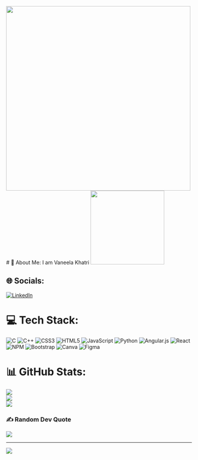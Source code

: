<img width="500" align="center" src="https://media.discordapp.net/attachments/1026675609369325649/1027946657465241600/unknown.png"/>
# 💫 About Me:
I am Vaneela Khatri

<img src= "https://i.giphy.com/media/2KAGlmkPywhZS/giphy.webp" width="200"/>


## 🌐 Socials:
[![LinkedIn](https://img.shields.io/badge/LinkedIn-%230077B5.svg?logo=linkedin&logoColor=white)](https://linkedin.com/in/vaneela-khatri-838998220) 
<br>


# 💻 Tech Stack:
![C](https://img.shields.io/badge/c-%2300599C.svg?style=flat-square&logo=c&logoColor=white) ![C++](https://img.shields.io/badge/c++-%2300599C.svg?style=flat-square&logo=c%2B%2B&logoColor=white) ![CSS3](https://img.shields.io/badge/css3-%231572B6.svg?style=flat-square&logo=css3&logoColor=white) ![HTML5](https://img.shields.io/badge/html5-%23E34F26.svg?style=flat-square&logo=html5&logoColor=white)  ![JavaScript](https://img.shields.io/badge/javascript-%23323330.svg?style=flat-square&logo=javascript&logoColor=%23F7DF1E) ![Python](https://img.shields.io/badge/python-3670A0?style=flat-square&logo=python&logoColor=ffdd54)  ![Angular.js](https://img.shields.io/badge/angular.js-%23E23237.svg?style=flat-square&logo=angularjs&logoColor=white) ![React](https://img.shields.io/badge/react-%2320232a.svg?style=flat-square&logo=react&logoColor=%2361DAFB) ![NPM](https://img.shields.io/badge/NPM-%23000000.svg?style=flat-square&logo=npm&logoColor=white) ![Bootstrap](https://img.shields.io/badge/bootstrap-%23563D7C.svg?style=flat-square&logo=bootstrap&logoColor=white)  ![Canva](https://img.shields.io/badge/Canva-%2300C4CC.svg?style=flat-square&logo=Canva&logoColor=white) 	![Figma](https://img.shields.io/badge/figma-%23F24E1E.svg?style=flat-square&logo=figma&logoColor=white)
# 📊 GitHub Stats:
![](https://github-readme-stats.vercel.app/api?username=vaneela&theme=dark&hide_border=false&include_all_commits=true&count_private=true)<br/>
![](https://github-readme-streak-stats.herokuapp.com/?user=vaneela&theme=dark&hide_border=false)<br/>
![](https://github-readme-stats.vercel.app/api/top-langs/?username=vaneela&theme=dark&hide_border=false&include_all_commits=true&count_private=true&layout=compact)

### ✍️ Random Dev Quote
![](https://quotes-github-readme.vercel.app/api?type=horizontal&theme=radical)

---
[![](https://visitcount.itsvg.in/api?id=vaneela&icon=0&color=0)](https://visitcount.itsvg.in)
